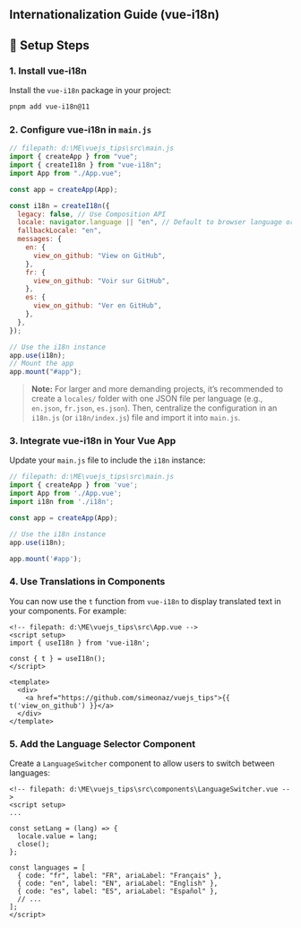 ## Internationalization Guide (vue-i18n)

## 🔧 Setup Steps

### 1. Install vue-i18n
Install the `vue-i18n` package in your project:
```bash
pnpm add vue-i18n@11
```

### 2. Configure vue-i18n in `main.js`
```javascript
// filepath: d:\ME\vuejs_tips\src\main.js
import { createApp } from "vue";
import { createI18n } from "vue-i18n";
import App from "./App.vue";

const app = createApp(App);

const i18n = createI18n({
  legacy: false, // Use Composition API
  locale: navigator.language || "en", // Default to browser language or "en"
  fallbackLocale: "en",
  messages: {
    en: {
      view_on_github: "View on GitHub",
    },
    fr: {
      view_on_github: "Voir sur GitHub",
    },
    es: {
      view_on_github: "Ver en GitHub",
    },
  },
});

// Use the i18n instance
app.use(i18n);
// Mount the app
app.mount("#app");
```

> **Note:** For larger and more demanding projects, it’s recommended to create a `locales/` folder with one JSON file per language (e.g., `en.json`, `fr.json`, `es.json`). Then, centralize the configuration in an `i18n.js` (or `i18n/index.js`) file and import it into `main.js`.


### 3. Integrate vue-i18n in Your Vue App
Update your `main.js` file to include the `i18n` instance:

```javascript
// filepath: d:\ME\vuejs_tips\src\main.js
import { createApp } from 'vue';
import App from './App.vue';
import i18n from './i18n';

const app = createApp(App);

// Use the i18n instance
app.use(i18n);

app.mount('#app');
```

### 4. Use Translations in Components
You can now use the `t` function from `vue-i18n` to display translated text in your components. For example:

```vue
<!-- filepath: d:\ME\vuejs_tips\src\App.vue -->
<script setup>
import { useI18n } from 'vue-i18n';

const { t } = useI18n();
</script>

<template>
  <div>
    <a href="https://github.com/simeonaz/vuejs_tips">{{ t('view_on_github') }}</a>
  </div>
</template>
```

### 5. Add the Language Selector Component
Create a `LanguageSwitcher` component to allow users to switch between languages:

```vue
<!-- filepath: d:\ME\vuejs_tips\src\components\LanguageSwitcher.vue -->
<script setup>
... 

const setLang = (lang) => {
  locale.value = lang;
  close();
};

const languages = [
  { code: "fr", label: "FR", ariaLabel: "Français" },
  { code: "en", label: "EN", ariaLabel: "English" },
  { code: "es", label: "ES", ariaLabel: "Español" },
  // ...
];
</script>
```
